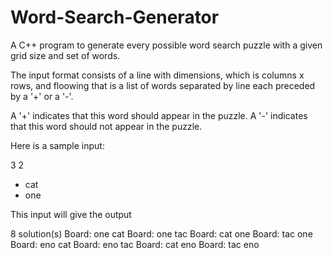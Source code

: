 # Word-Search-Generator
A C++ program to generate every possible word search puzzle with a given grid size and set of words.

The input format consists of a line with dimensions, which is columns x rows, and floowing that is a list of words
separated by line each preceded by a '+' or a '-'.

A '+' indicates that this word should appear in the puzzle.
A '-' indicates that this word should not appear in the puzzle.

Here is a sample input:

3 2
+ cat
+ one


This input will give the output 

8 solution(s)
Board: 
  one
  cat
Board: 
  one
  tac
Board: 
  cat
  one
Board: 
  tac
  one
Board: 
  eno
  cat
Board: 
  eno
  tac
Board: 
  cat
  eno
Board: 
  tac
  eno
